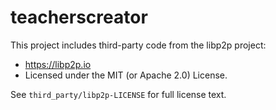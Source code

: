 # teacherscreator

This project includes third-party code from the libp2p project:
- https://libp2p.io
- Licensed under the MIT (or Apache 2.0) License.

See `third_party/libp2p-LICENSE` for full license text.